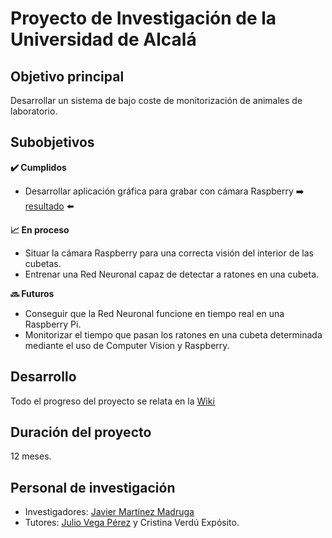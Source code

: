 # Proyecto de Investigación de la Universidad de Alcalá

## Objetivo principal

Desarrollar un sistema de bajo coste de monitorización de animales de laboratorio.

## Subobjetivos

**:heavy_check_mark: Cumplidos**
* Desarrollar aplicación gráfica para grabar con cámara Raspberry  :arrow_right: [resultado](https://github.com/RoboticsURJC/project-uah/wiki/Aplicaci%C3%B3n-gr%C3%A1fica-para-grabar-con-c%C3%A1mara-Raspberry) :arrow_left:

**:chart_with_upwards_trend: En proceso**
* Situar la cámara Raspberry para una correcta visión del interior de las cubetas.
* Entrenar una Red Neuronal capaz de detectar a ratones en una cubeta.

**:soon: Futuros**
* Conseguir que la Red Neuronal funcione en tiempo real en una Raspberry Pi.
* Monitorizar el tiempo que pasan los ratones en una cubeta determinada mediante el uso de Computer Vision y Raspberry.

## Desarrollo

Todo el progreso del proyecto se relata en la [Wiki](https://github.com/RoboticsURJC/project-uah/wiki)

## Duración del proyecto

12 meses.

## Personal de investigación

* Investigadores: [Javier Martínez Madruga](https://github.com/jamarma)
* Tutores: [Julio Vega Pérez](https://gsyc.urjc.es/jmvega/) y Cristina Verdú Expósito.
